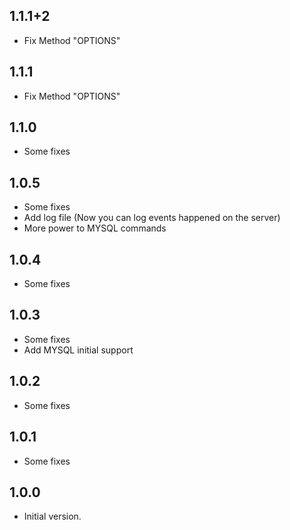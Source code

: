 ## 1.1.1+2

- Fix Method "OPTIONS"

## 1.1.1

- Fix Method "OPTIONS"

## 1.1.0

- Some fixes

## 1.0.5

- Some fixes
- Add log file (Now you can log events happened on the server)
- More power to MYSQL commands

## 1.0.4

- Some fixes

## 1.0.3

- Some fixes
- Add MYSQL initial support

## 1.0.2

- Some fixes

## 1.0.1

- Some fixes

## 1.0.0

- Initial version.